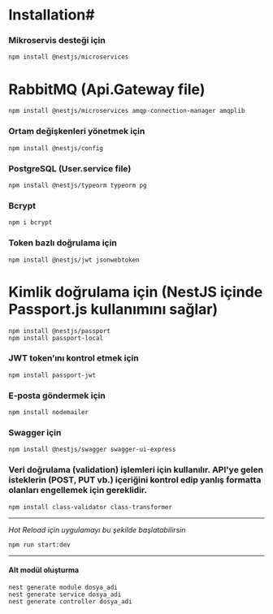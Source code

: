 # Installation#

### Mikroservis desteği için
```
npm install @nestjs/microservices
```
# RabbitMQ (Api.Gateway file)
```
npm install @nestjs/microservices amqp-connection-manager amqplib
```

### Ortam değişkenleri yönetmek için
```
npm install @nestjs/config
```

### PostgreSQL (User.service file)
```
npm install @nestjs/typeorm typeorm pg
```

### Bcrypt
```
npm i bcrypt
```

### Token bazlı doğrulama için
```
npm install @nestjs/jwt jsonwebtoken
```

# Kimlik doğrulama için (NestJS içinde Passport.js kullanımını sağlar)
```
npm install @nestjs/passport
npm install passport-local
```

### JWT token’ını kontrol etmek için
```
npm install passport-jwt
```

### E-posta göndermek için
```
npm install nodemailer
```

### Swagger için
```
npm install @nestjs/swagger swagger-ui-express

```

### Veri doğrulama (validation) işlemleri için kullanılır. API'ye gelen isteklerin (POST, PUT vb.) içeriğini kontrol edip yanlış formatta olanları engellemek için gereklidir.
```
npm install class-validator class-transformer

```

---
_Hot Reload için uygulamayı bu şekilde başlatabilirsin_

```
npm run start:dev
```
---

#### Alt modül oluşturma
```
nest generate module dosya_adi
nest generate service dosya_adi
nest generate controller dosya_adi
```


